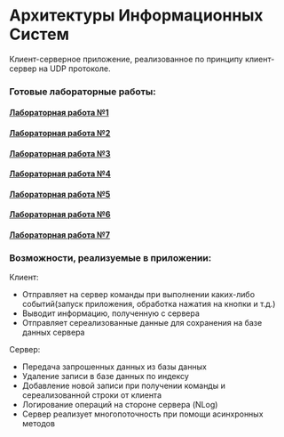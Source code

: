 # Архитектуры Информационных Систем


Клиент-серверное приложение, реализованное по принципу клиент-сервер на UDP протоколе.

### Готовые лабораторные работы:
#### [Лабораторная работа №1](https://github.com/ShashlikKiller/Arch_IS_Lab1/releases/tag/lab)
#### [Лабораторная работа №2](https://github.com/ShashlikKiller/IS_Arch/tree/d868e8d366d2c942b6675b5b7a5fdf8e81cb5790#%D0%BB%D0%B0%D0%B1%D0%BE%D1%80%D0%B0%D1%82%D0%BE%D1%80%D0%BD%D0%B0%D1%8F-%D1%80%D0%B0%D0%B1%D0%BE%D1%82%D0%B0-2-%D0%B2-%D1%80%D0%B0%D0%B1%D0%BE%D1%82%D0%B5)
#### [Лабораторная работа №3](https://github.com/ShashlikKiller/IS_Arch)
#### [Лабораторная работа №4](https://github.com/ShashlikKiller/ClientServerApp/releases/tag/lab)
#### [Лабораторная работа №5](https://github.com/ShashlikKiller/OAuthVK)
#### [Лабораторная работа №6](https://github.com/ShashlikKiller/TpuRaspParser)
#### [Лабораторная работа №7](https://github.com/ShashlikKiller/ClientServerApp/releases/tag/lab7)

### Возможности, реализуемые в приложении:

 Клиент:

 * Отправляет на сервер команды при выполнении каких-либо событий(запуск приложения, обработка нажатия на кнопки и т.д.)
 * Выводит информацию, полученную с сервера
 * Отправляет сереализованные данные для сохранения на базе данных сервера

 Сервер:

 * Передача запрошенных данных из базы данных
 * Удаление записи в базе данных по индексу
 * Добавление новой записи при получении команды и сереализованной строки от клиента
 * Логирование операций на стороне сервера (NLog)
 * Сервер реализует многопоточность при помощи асинхронных методов
